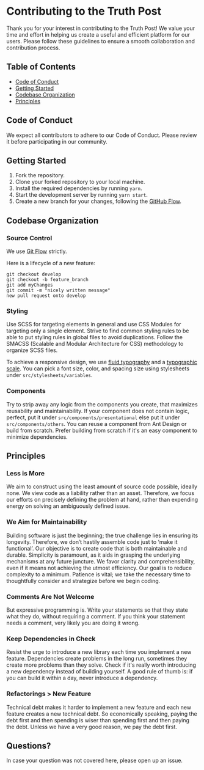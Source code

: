 # Contributing to the Truth Post

Thank you for your interest in contributing to the Truth Post!
We value your time and effort in helping us create a useful and efficient platform for our users.
Please follow these guidelines to ensure a smooth collaboration and contribution process.

## Table of Contents

- [Code of Conduct](https://github.com/proveuswrong/webapp-news/blob/main/CODE_OF_CONDUCT.md)
- [Getting Started](#getting-started)
- [Codebase Organization](#codebase-organization)
- [Principles](#principles)

## Code of Conduct

We expect all contributors to adhere to our Code of Conduct. Please review it before participating in our community.

## Getting Started

1. Fork the repository.
2. Clone your forked repository to your local machine.
3. Install the required dependencies by running `yarn`.
4. Start the development server by running `yarn start`.
5. Create a new branch for your changes, following the [GitHub Flow](https://docs.github.com/en/get-started/quickstart/github-flow).

## Codebase Organization

### Source Control
We use [Git Flow](https://www.atlassian.com/git/tutorials/comparing-workflows/gitflow-workflow) strictly. 

Here is a lifecycle of a new feature:

    git checkout develop
    git checkout -b feature_branch
    git add myChanges
    git commit -m "nicely written message"
    new pull request onto develop

### Styling

Use SCSS for targeting elements in general and use CSS Modules for targeting only a single element.
Strive to find common styling rules to be able to put styling rules in global files to avoid duplications.
Follow the SMACSS (Scalable and Modular Architecture for CSS) methodology to organize SCSS files.

To achieve a responsive design, we use [fluid typography](https://css-tricks.com/snippets/css/fluid-typography/) and
a [typographic scale](https://spencermortensen.com/articles/typographic-scale/).
You can pick a font size, color, and spacing size using stylesheets under `src/stylesheets/variables`.

### Components

Try to strip away any logic from the components you create, that maximizes reusability and maintainability. If your component does not
contain logic, perfect, put it under `src/components/presentational` else put it under `src/components/others`.
You can reuse a component from Ant Design or build from scratch. Prefer building from scratch if it's an easy component to minimize dependencies.

## Principles

### Less is More
We aim to construct using the least amount of source code possible, ideally none. We view code as a liability rather than an asset. Therefore, we focus our efforts on precisely defining the problem at hand, rather than expending energy on solving an ambiguously defined issue.

### We Aim for Maintainability
Building software is just the beginning; the true challenge lies in ensuring its longevity. Therefore, we don’t hastily assemble code just to ‘make it functional’. Our objective is to create code that is both maintainable and durable. Simplicity is paramount, as it aids in grasping the underlying mechanisms at any future juncture. We favor clarity and comprehensibility, even if it means not achieving the utmost efficiency. Our goal is to reduce complexity to a minimum. Patience is vital; we take the necessary time to thoughtfully consider and strategize before we begin coding.

### Comments Are Not Welcome
But expressive programming is. Write your statements so that they state what they do, without requiring a comment. If you think your statement needs a comment, very likely you are doing it wrong.

### Keep Dependencies in Check
Resist the urge to introduce a new library each time you implement a new feature. Dependencies create problems in the long run, sometimes they create more problems than they solve. Check if it's really worth introducing a new dependency instead of building yourself. A good rule of thumb is: if you can build it within a day, never introduce a dependency.

### Refactorings > New Feature
Technical debt makes it harder to implement a new feature and each new feature creates a new technical debt. So economically speaking, paying the debt first and then spending is wiser than spending first and then paying the debt. Unless we have a very good reason, we pay the debt first.

## Questions?
In case your question was not covered here, please open up an issue.
